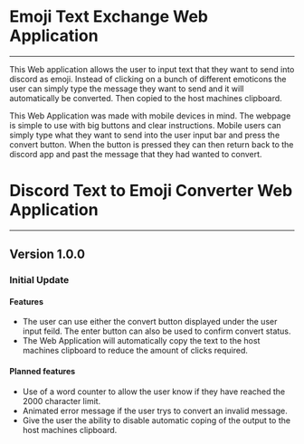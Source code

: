 # Emoji Text Exchange Web Application

---

This Web application allows the user to input text that they want to send into discord as emoji. Instead of clicking on a bunch of different emoticons the user can simply type the message they want to send and it will automatically be converted. Then copied to the host machines clipboard.

This Web Application was made with mobile devices in mind. The webpage is simple to use with big buttons and clear instructions. Mobile users can simply type what they want to send into the user input bar and press the convert button. When the button is pressed they can then return back to the discord app and past the message that they had wanted to convert. 



# Discord Text to Emoji Converter Web Application

---

## Version 1.0.0

### Initial Update

#### Features

- The user can use either the convert button displayed under the user input feild. The enter button can also be used to confirm convert status.
- The Web Application will automatically copy the text to the host machines clipboard to reduce the amount of clicks required.

#### Planned features

- Use of a word counter to allow the user know if they have reached the 2000 character limit.
- Animated error message if the user trys to convert an invalid message.
- Give the user the ability to disable automatic coping of the output to the host machines clipboard.
